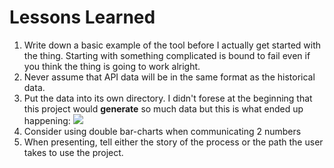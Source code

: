 # Lessons Learned
1. Write down a basic example of the tool before I actually get started with the thing. Starting with something complicated is bound to fail even if you think the thing is going to work alright.
4. Never assume that API data will be in the same format as the historical data. 
4. Put the data into its own directory. I didn't forese at the beginning that this project would **generate** so much 
data but this is what ended up happening:
![](https://dl.dropboxusercontent.com/u/97258109/Screens/S3584.png)
5. Consider using double bar-charts when communicating 2 numbers
6. When presenting, tell either the story of the process or the path the user takes to use the project.
